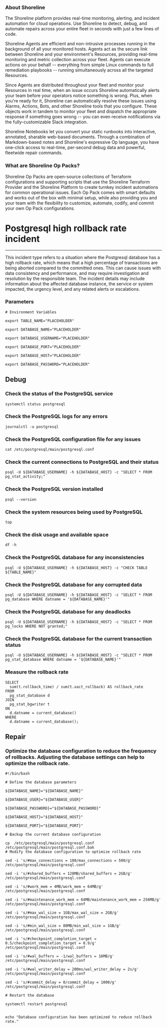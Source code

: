 
### About Shoreline
The Shoreline platform provides real-time monitoring, alerting, and incident automation for cloud operations. Use Shoreline to detect, debug, and automate repairs across your entire fleet in seconds with just a few lines of code.

Shoreline Agents are efficient and non-intrusive processes running in the background of all your monitored hosts. Agents act as the secure link between Shoreline and your environment's Resources, providing real-time monitoring and metric collection across your fleet. Agents can execute actions on your behalf -- everything from simple Linux commands to full remediation playbooks -- running simultaneously across all the targeted Resources.

Since Agents are distributed throughout your fleet and monitor your Resources in real time, when an issue occurs Shoreline automatically alerts your team before your operators notice something is wrong. Plus, when you're ready for it, Shoreline can automatically resolve these issues using Alarms, Actions, Bots, and other Shoreline tools that you configure. These objects work in tandem to monitor your fleet and dispatch the appropriate response if something goes wrong -- you can even receive notifications via the fully-customizable Slack integration.

Shoreline Notebooks let you convert your static runbooks into interactive, annotated, sharable web-based documents. Through a combination of Markdown-based notes and Shoreline's expressive Op language, you have one-click access to real-time, per-second debug data and powerful, fleetwide repair commands.

### What are Shoreline Op Packs?
Shoreline Op Packs are open-source collections of Terraform configurations and supporting scripts that use the Shoreline Terraform Provider and the Shoreline Platform to create turnkey incident automations for common operational issues. Each Op Pack comes with smart defaults and works out of the box with minimal setup, while also providing you and your team with the flexibility to customize, automate, codify, and commit your own Op Pack configurations.

# Postgresql high rollback rate incident
---

This incident type refers to a situation where the Postgresql database has a high rollback rate, which means that a high percentage of transactions are being aborted compared to the committed ones. This can cause issues with data consistency and performance, and may require investigation and resolution by the responsible team. The incident details may include information about the affected database instance, the service or system impacted, the urgency level, and any related alerts or escalations.

### Parameters
```shell
# Environment Variables

export TABLE_NAME="PLACEHOLDER"

export DATABASE_NAME="PLACEHOLDER"

export DATABASE_USERNAME="PLACEHOLDER"

export DATABASE_PORT="PLACEHOLDER"

export DATABASE_HOST="PLACEHOLDER"

export DATABASE_PASSWORD="PLACEHOLDER"

```

## Debug

### Check the status of the PostgreSQL service
```shell
systemctl status postgresql
```

### Check the PostgreSQL logs for any errors
```shell
journalctl -u postgresql
```

### Check the PostgreSQL configuration file for any issues
```shell
cat /etc/postgresql/main/postgresql.conf
```

### Check the current connections to PostgreSQL and their status
```shell
psql -U ${DATABASE_USERNAME} -h ${DATABASE_HOST} -c "SELECT * FROM pg_stat_activity;"
```

### Check the PostgreSQL version installed
```shell
psql --version
```

### Check the system resources being used by PostgreSQL
```shell
top
```

### Check the disk usage and available space
```shell
df -h
```

### Check the PostgreSQL database for any inconsistencies
```shell
psql -U ${DATABASE_USERNAME} -h ${DATABASE_HOST} -c "CHECK TABLE ${TABLE_NAME}"
```

### Check the PostgreSQL database for any corrupted data
```shell
psql -U ${DATABASE_USERNAME} -h ${DATABASE_HOST} -c "SELECT * FROM pg_database WHERE datname = '${DATABASE_NAME}'"
```

### Check the PostgreSQL database for any deadlocks
```shell
psql -U ${DATABASE_USERNAME} -h ${DATABASE_HOST} -c "SELECT * FROM pg_locks WHERE NOT granted;"
```

### Check the PostgreSQL database for the current transaction status
```shell
psql -U ${DATABASE_USERNAME} -h ${DATABASE_HOST} -c "SELECT * FROM pg_stat_database WHERE datname = '${DATABASE_NAME}'"
```

### Measure the rollback rate 
```shell
SELECT
  sum(t.rollback_time) / sum(t.xact_rollback) AS rollback_rate
FROM
  pg_stat_database d
JOIN
  pg_stat_bgwriter t
ON
  d.datname = current_database()
WHERE
  d.datname = current_database();
```

## Repair

### Optimize the database configuration to reduce the frequency of rollbacks. Adjusting the database settings can help to optimize the rollback rate.
```shell
#!/bin/bash

# Define the database parameters

${DATABASE_NAME}="${DATABASE_NAME}"

${DATABASE_USER}="${DATABASE_USER}"

${DATABASE_PASSWORD}="${DATABASE_PASSWORD}"

${DATABASE_HOST}="${DATABASE_HOST}"

${DATABASE_PORT}="${DATABASE_PORT}"

# Backup the current database configuration

cp  /etc/postgresql/main/postgresql.conf /etc/postgresql/main/postgresql.conf.bak
# Modify the database configuration to optimize rollback rate

sed -i 's/#max_connections = 100/max_connections = 500/g'  /etc/postgresql/main/postgresql.conf

sed -i 's/#shared_buffers = 128MB/shared_buffers = 2GB/g'  /etc/postgresql/main/postgresql.conf

sed -i 's/#work_mem = 4MB/work_mem = 64MB/g'  /etc/postgresql/main/postgresql.conf

sed -i 's/#maintenance_work_mem = 64MB/maintenance_work_mem = 256MB/g'  /etc/postgresql/main/postgresql.conf

sed -i 's/#max_wal_size = 1GB/max_wal_size = 2GB/g'  /etc/postgresql/main/postgresql.conf

sed -i 's/#min_wal_size = 80MB/min_wal_size = 1GB/g'  /etc/postgresql/main/postgresql.conf

sed -i 's/#checkpoint_completion_target = 0.5/checkpoint_completion_target = 0.9/g'  /etc/postgresql/main/postgresql.conf

sed -i 's/#wal_buffers = -1/wal_buffers = 16MB/g'  /etc/postgresql/main/postgresql.conf

sed -i 's/#wal_writer_delay = 200ms/wal_writer_delay = 2s/g'  /etc/postgresql/main/postgresql.conf

sed -i 's/#commit_delay = 0/commit_delay = 1000/g'  /etc/postgresql/main/postgresql.conf

# Restart the database

systemctl restart postgresql


echo "Database configuration has been optimized to reduce rollback rate."

```